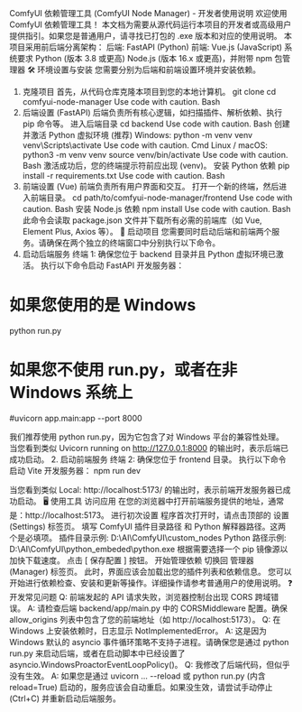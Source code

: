 ComfyUI 依赖管理工具 (ComfyUI Node Manager) - 开发者使用说明
欢迎使用 ComfyUI 依赖管理工具！
本文档为需要从源代码运行本项目的开发者或高级用户提供指引。如果您是普通用户，请寻找已打包的 .exe 版本和对应的使用说明。
本项目采用前后端分离架构：
后端: FastAPI (Python)
前端: Vue.js (JavaScript)
系统要求
Python (版本 3.8 或更高)
Node.js (版本 16.x 或更高)，并附带 npm 包管理器
🛠️ 环境设置与安装
您需要分别为后端和前端设置环境并安装依赖。
1. 克隆项目
首先，从代码仓库克隆本项目到您的本地计算机。
git clone <your-repository-url>
cd comfyui-node-manager
Use code with caution.
Bash
2. 后端设置 (FastAPI)
后端负责所有核心逻辑，如扫描插件、解析依赖、执行 pip 命令等。
进入后端目录
cd backend
Use code with caution.
Bash
创建并激活 Python 虚拟环境 (推荐)
Windows:
python -m venv venv
venv\Scripts\activate
Use code with caution.
Cmd
Linux / macOS:
python3 -m venv venv
source venv/bin/activate
Use code with caution.
Bash
激活成功后，您的终端提示符前应出现 (venv)。
安装 Python 依赖
pip install -r requirements.txt
Use code with caution.
Bash
3. 前端设置 (Vue)
前端负责所有用户界面和交互。
打开一个新的终端，然后进入前端目录。
cd path/to/comfyui-node-manager/frontend
Use code with caution.
Bash
安装 Node.js 依赖
npm install
Use code with caution.
Bash
此命令会读取 package.json 文件并下载所有必需的前端库（如 Vue, Element Plus, Axios 等）。
🚀 启动项目
您需要同时启动后端和前端两个服务。请确保在两个独立的终端窗口中分别执行以下命令。
1. 启动后端服务
终端 1: 确保您位于 backend 目录并且 Python 虚拟环境已激活。
执行以下命令启动 FastAPI 开发服务器：
# 如果您使用的是 Windows
python run.py

# 如果您不使用 run.py，或者在非 Windows 系统上
#uvicorn app.main:app --port 8000

我们推荐使用 python run.py，因为它包含了对 Windows 平台的兼容性处理。
当您看到类似 Uvicorn running on http://127.0.0.1:8000 的输出时，表示后端已成功启动。
2. 启动前端服务
终端 2: 确保您位于 frontend 目录。
执行以下命令启动 Vite 开发服务器：
npm run dev

当您看到类似 Local: http://localhost:5173/ 的输出时，表示前端开发服务器已成功启动。
🖥️ 使用工具
访问应用
在您的浏览器中打开前端服务提供的地址，通常是：http://localhost:5173。
进行初次设置
程序首次打开时，请点击顶部的 设置 (Settings) 标签页。
填写 ComfyUI 插件目录路径 和 Python 解释器路径。这两个是必填项。
插件目录示例: D:\AI\ComfyUI\custom_nodes
Python 路径示例: D:\AI\ComfyUI\python_embeded\python.exe
根据需要选择一个 pip 镜像源以加快下载速度。
点击 [ 保存配置 ] 按钮。
开始管理依赖
切换回 管理器 (Manager) 标签页。
此时，界面应该会加载出您的插件列表和依赖信息。
您可以开始进行依赖检查、安装和更新等操作。详细操作请参考普通用户的使用说明。
❓ 开发常见问题
Q: 前端发起的 API 请求失败，浏览器控制台出现 CORS 跨域错误。
A: 请检查后端 backend/app/main.py 中的 CORSMiddleware 配置。确保 allow_origins 列表中包含了您的前端地址（如 http://localhost:5173）。
Q: 在 Windows 上安装依赖时，日志显示 NotImplementedError。
A: 这是因为 Windows 默认的 asyncio 事件循环策略不支持子进程。请确保您是通过 python run.py 来启动后端，或者在启动脚本中已经设置了 asyncio.WindowsProactorEventLoopPolicy()。
Q: 我修改了后端代码，但似乎没有生效。
A: 如果您是通过 uvicorn ... --reload 或 python run.py (内含 reload=True) 启动的，服务应该会自动重启。如果没生效，请尝试手动停止 (Ctrl+C) 并重新启动后端服务。
